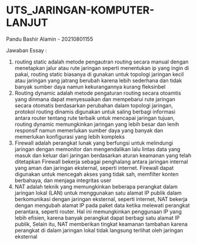 # UTS_JARINGAN-KOMPUTER-LANJUT

Pandu Bashir Alamin - 20210801155

Jawaban Essay :

1. routing static adalah metode pengautran routing secara manual dengan menetapkan jalur atau rute jaringan seperti menentukan ip yang ingin di pakai, routing static biasanya di gunakan untuk topologi jaringan kecil atau jaringan yang jatrang berubah karena lebih sederhana dan tidak banyak sumber daya namun kekurangannya kurang fleksinbel
2. Routing dynamic adalah metode pengaturan  routing secara  otoamtis yang dinmana dapat menyesuaikan dan mempebarui rute jaringan secara otomatis berdasarkan perubahan dalam topologi jaringan, protokol routing dinamis digunakan untuk saling berbagi informasi antara router tentang rute terbaik untuk mencapai jaringan tujuan, routing dynamic memungkinkan jaringan yang lebih besar dan lenih responsif namun memerlukan sumber daya yang banyak dan memerlukan konfigurasi yang lebih kompleks
3. Firewall adalah perangkat lunak yang berfungsi untuk melindungi jaringan dengan memonitor dan mengendalikan lalu lintas data yang masuk dan keluar dari jaringan berdasarkan aturan keamanan yang telah ditetapkan Firewall bekerja sebagai penghalang antara jaringan internal yang aman dan jaringan eksternal, seperti internet. Firewall dapat digunakan untuk mencegah akses yang tidak sah, memfilter konten berbahaya, dan menjaga integritas user
4. NAT adalah teknik yang memungkinkan beberapa perangkat dalam jaringan lokal (LAN) untuk menggunakan satu alamat IP publik dalam berkomunikasi dengan jaringan eksternal, seperti internet, NAT bekerja dengan mengubah alamat IP pada paket data ketika melewati perangkat perantara, seperti router. Hal ini memungkinkan penggunaan IP yang lebih efisien, karena banyak perangkat dapat berbagi satu alamat IP publik, Selain itu, NAT memberikan tingkat keamanan tambahan karena perangkat di dalam jaringan lokal tidak langsung terlihat oleh jaringan eksternal

